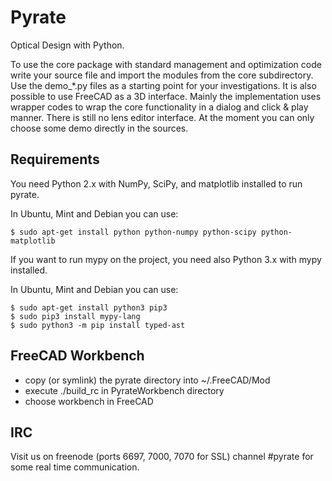 Pyrate
======

Optical Design with Python.

To use the core package with standard management and optimization code
write your source file and import the modules from the core subdirectory.
Use the demo_*.py files as a starting point for your investigations.
It is also possible to use FreeCAD as a 3D interface. Mainly the implementation uses
wrapper codes to wrap the core functionality in a dialog and click & play manner.
There is still no lens editor interface. At the moment you can only choose some demo
directly in the sources.

Requirements
------------

You need Python 2.x with NumPy, SciPy, and matplotlib installed to run pyrate.

In Ubuntu, Mint and Debian you can use:

    $ sudo apt-get install python python-numpy python-scipy python-matplotlib

If you want to run mypy on the project, you need also Python 3.x with mypy
installed.

In Ubuntu, Mint and Debian you can use:

    $ sudo apt-get install python3 pip3
    $ sudo pip3 install mypy-lang
    $ sudo python3 -m pip install typed-ast

FreeCAD Workbench
-----------------

- copy (or symlink) the pyrate directory into ~/.FreeCAD/Mod
- execute ./build_rc in PyrateWorkbench directory
- choose workbench in FreeCAD

IRC
---

Visit us on freenode (ports 6697, 7000, 7070 for SSL) channel #pyrate for some real time communication.



